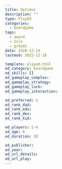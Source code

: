 ```yaml
---
title: Optimus
description: ""
type: PlayED
categories:
  - boardgame
tags:
  - award
  - Solo
  - g/dadi
date: 2020-12-14
lastmod: 2022-12-18

template: played.html
ed_category: boardgame
ed_skills: []
ed_gameplay_complex: 
ed_gameplay_strategy: 
ed_gameplay_luck: 
ed_gameplay_interaction: 

ed_preferred: 1
ed_rank_dad: 
ed_rank_edu: 
ed_rank_dev: 
ed_rank_kid: 

ed_players: 1-4
ed_age: 6
ed_duration: 20

ed_publisher: 
ed_year: 
ed_url_details: 
ed_url_play: 
---
```

